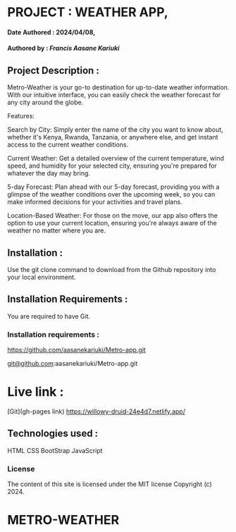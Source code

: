 # PROJECT : WEATHER APP,

#### Date Authored : 2024/04/08,

#### Authored by : *Francis Aasane Kariuki*

## Project Description : 

Metro-Weather is your go-to destination for up-to-date weather information. With our intuitive interface, you can easily check the weather forecast for any city around the globe.

Features:

Search by City: Simply enter the name of the city you want to know about, whether it's Kenya, Rwanda, Tanzania, or anywhere else, and get instant access to the current weather conditions.

Current Weather: Get a detailed overview of the current temperature, wind speed, and humidity for your selected city, ensuring you're prepared for whatever the day may bring.

5-day Forecast: Plan ahead with our 5-day forecast, providing you with a glimpse of the weather conditions over the upcoming week, so you can make informed decisions for your activities and travel plans.

Location-Based Weather: For those on the move, our app also offers the option to use your current location, ensuring you're always aware of the weather no matter where you are.

## Installation : 

Use the git clone command to download from the Github repository into your local environment. 

## Installation Requirements : 

You are required to have Git. 

### Installation requirements :

https://github.com/aasanekariuki/Metro-app.git

git@github.com:aasanekariuki/Metro-app.git

# Live link :

[Git](gh-pages link)
https://willowy-druid-24e4d7.netlify.app/

## Technologies used : 

HTML
CSS
BootStrap
JavaScript 

### License
The content of this site is licensed under the MIT license
Copyright (c) 2024.

# METRO-WEATHER






